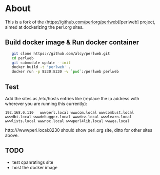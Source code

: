 # About

This is a fork of the (https://github.com/perlorg/perlweb)[perlweb] project, aimed at dockerizing the perl.org sites. 

## Build docker image & Run docker container
```sh
   git clone https://github.com/alcy/perlweb.git
   cd perlweb
   git submodule update --init
   docker build -t 'perlweb' .
   docker run -p 8230:8230 -v `pwd`:/perlweb perlweb
```

## Test
Add the sites as /etc/hosts entries like (replace the ip address with wherever you are running this currently): 
```
192.168.0.110   wwwperl.local wwwcom.local wwwcombust.local wwwdbi.local wwwdebugger.local wwwdev.local wwwlearn.local wwwlists.local wwwnoc.local wwwperl4lib.local wwwqa.local
```
http:///wwwperl.local:8230 should show perl.org site, ditto for other sites above. 

## TODO
- test cpanratings site
- host the docker image 


